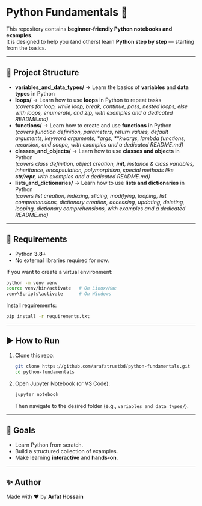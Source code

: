 # Python Fundamentals 🚀

This repository contains **beginner-friendly Python notebooks and examples**.  
It is designed to help you (and others) learn **Python step by step** — starting from the basics.

---

## 📂 Project Structure

- **variables_and_data_types/** → Learn the basics of **variables** and **data types** in Python
- **loops/** → Learn how to use **loops** in Python to repeat tasks  
  _(covers for loop, while loop, break, continue, pass, nested loops, else with loops, enumerate, and zip, with examples and a dedicated README.md)_
- **functions/** → Learn how to create and use **functions** in Python  
  _(covers function definition, parameters, return values, default arguments, keyword arguments, \*args, \*\*kwargs, lambda functions, recursion, and scope, with examples and a dedicated README.md)_
- **classes_and_objects/** → Learn how to use **classes and objects** in Python  
  _(covers class definition, object creation, **init**, instance & class variables, inheritance, encapsulation, polymorphism, special methods like **str**/**repr**, with examples and a dedicated README.md)_
- **lists_and_dictionaries/** → Learn how to use **lists and dictionaries** in Python  
  _(covers list creation, indexing, slicing, modifying, looping, list comprehensions, dictionary creation, accessing, updating, deleting, looping, dictionary comprehensions, with examples and a dedicated README.md)_

---

## 🔧 Requirements

- Python **3.8+**
- No external libraries required for now.

If you want to create a virtual environment:

```bash
python -m venv venv
source venv/bin/activate   # On Linux/Mac
venv\Scripts\activate      # On Windows
```

Install requirements:

```bash
pip install -r requirements.txt
```

---

## ▶️ How to Run

1. Clone this repo:

   ```bash
   git clone https://github.com/arafatruetbd/python-fundamentals.git
   cd python-fundamentals
   ```

2. Open Jupyter Notebook (or VS Code):

   ```bash
   jupyter notebook
   ```

   Then navigate to the desired folder (e.g., `variables_and_data_types/`).

---

## 🎯 Goals

- Learn Python from scratch.
- Build a structured collection of examples.
- Make learning **interactive** and **hands-on**.

---

## ✨ Author

Made with ❤️ by **Arfat Hossain**
